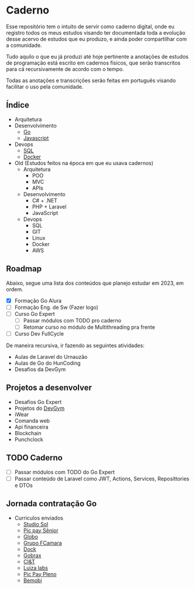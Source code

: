 # **Caderno**
Esse repositório tem o intuito de servir como caderno digital, onde eu registro todos os meus estudos visando ter documentada toda a evolução desse acervo de estudos que eu produzo, e ainda poder compartilhar com a comunidade.

Tudo aquilo o que eu já produzi até hoje pertinente a anotações de estudos de programação está escrito em cadernos físicos, que serão transcritos para cá recursivamente de acordo com o tempo.

Todas as anotações e transcrições serão feitas em português visando facilitar o uso pela comunidade.

## **Índice**
- Arquitetura
- Desenvolvimento
    - [Go](https://github.com/ropehapi/caderno/tree/main/Linguagens/Go)
    - [Javascript](https://github.com/ropehapi/caderno/tree/main/Linguagens/Javascript)
- Devops
    - [SQL](https://github.com/ropehapi/caderno/tree/main/Ferramentas/Database/SQL/)
    - [Docker](https://github.com/ropehapi/caderno/tree/main/Ferramentas/Docker)
- Old (Estudos feitos na época em que eu usava cadernos)
    - Arquitetura
        - POO
        - MVC
        - APIs
    - Desenvolvimento
        - C# + .NET
        - PHP + Laravel
        - JavaScript
    - Devops
        - SQL
        - GIT
        - Linux
        - Docker
        - AWS


## **Roadmap**
Abaixo, segue uma lista dos conteúdos que planejo estudar em 2023, em ordem.
- [x] Formação Go Alura
- [ ] Formação Eng. de Sw (Fazer logo)
- [ ] Curso Go Expert
    - [ ] Passar módulos com TODO pro caderno
    - [ ] Retomar curso no módulo de Multithreading pra frente
- [ ] Curso Dev FullCycle

De maneira recursiva, ir fazendo as seguintes atividades:
- Aulas de Laravel do Urnauzão
- Aulas de Go do HunCoding
- Desafios da DevGym

## **Projetos a desenvolver**
- Desafios Go Expert
- Projetos do [DevGym](https://app.devgym.com.br/challenges)
- iWear
- Comanda web
- Api financeira
- Blockchain
- Punchclock

## **TODO Caderno**
- [ ] Passar módulos com TODO do Go Expert
- [ ] Passar conteúdo de Laravel como JWT, Actions, Services, Reposittories e DTOs

## **Jornada contratação Go**
- Curriculos enviados
    - [Studio Sol](https://www.linkedin.com/jobs/view/3636382087/)
    - [Pic pay Sênior](https://www.linkedin.com/jobs/view/3669220450/)
    - [Globo](https://www.linkedin.com/jobs/view/3321432738/)
    - [Grupo FCamara](https://www.linkedin.com/jobs/view/3689161767/)
    - [Dock](https://www.linkedin.com/jobs/view/3684702841/)
    - [Gobrax](https://www.linkedin.com/jobs/view/3678512029/)
    - [CI&T](https://www.linkedin.com/jobs/view/3689931751/)
    - [Luiza labs](https://www.linkedin.com/jobs/view/3698326787/)
    - [Pic Pay Pleno](https://www.linkedin.com/jobs/view/3704341215/)
    - [Bemobi](https://www.linkedin.com/jobs/view/3711875924/)
